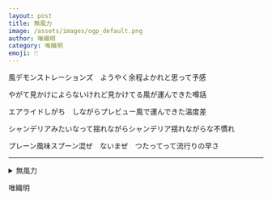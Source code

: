 ```yaml
---
layout: post
title: 無風力
image: /assets/images/ogp_default.png
author: 唯織明
category: 唯織明
emoji: 🖱️
---
```


<div class="tanka-area"><div class="tanka">
<p>風デモンストレーションズ　ようやく余程よかれと思って予感</p>
<p>やがて見かけによらないけれど見かけてる風が運んできた噂話</p>
<p>エアライドしがち　しながらプレビュー風で運んできた温度差</p>
<p>シャンデリアみたいなって揺れながらシャンデリア揺れながらな不慣れ</p>
<p>プレーン風味スプーン混ぜ　ないまぜ　つたってって流行りの早さ</p></div></div>

---

<details><summary>無風力</summary>
風デモンストレーションズ　ようやく余程よかれと思って予感<br />やがて見かけによらないけれど見かけてる風が運んできた噂話<br />エアライドしがち　しながらプレビュー風で運んできた温度差<br />シャンデリアみたいなって揺れながらシャンデリア揺れながらな不慣れ<br />プレーン風味スプーン混ぜ　ないまぜ　つたってって流行りの早さ<br />
</details>

唯織明
